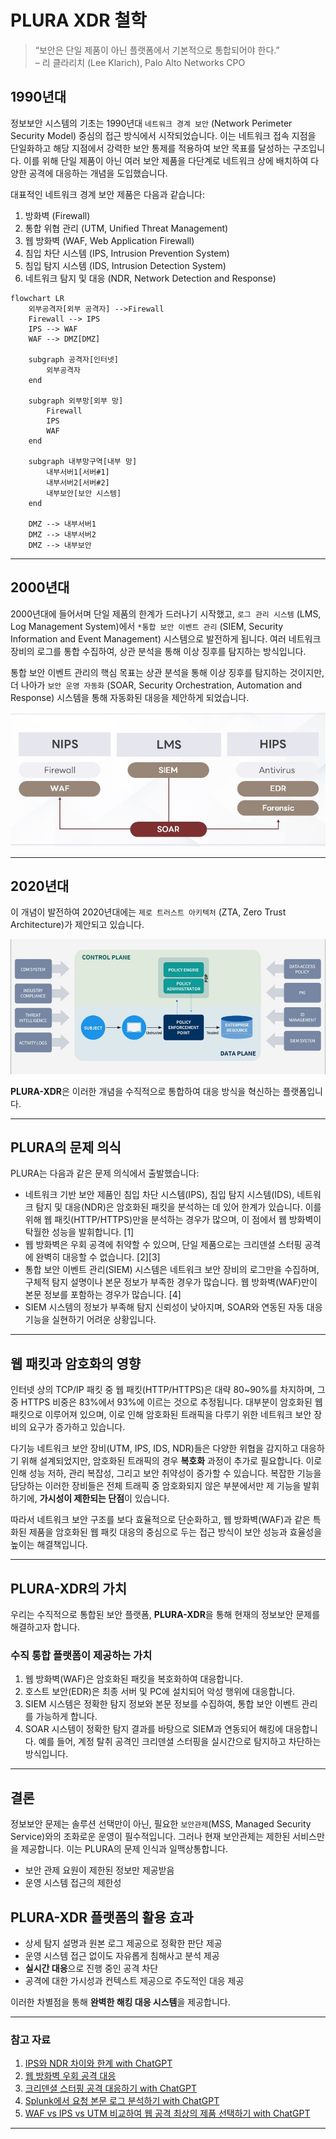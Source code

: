 # PLURA XDR 철학

> “보안은 단일 제품이 아닌 플랫폼에서 기본적으로 통합되어야 한다.”  </br>
> – 리 클라리치 (Lee Klarich), Palo Alto Networks CPO

## 1990년대

정보보안 시스템의 기초는 1990년대 `네트워크 경계 보안` (Network Perimeter Security Model) 중심의 접근 방식에서 시작되었습니다. 이는 네트워크 접속 지점을 단일화하고 해당 지점에서 강력한 보안 통제를 적용하여 보안 목표를 달성하는 구조입니다. 이를 위해 단일 제품이 아닌 여러 보안 제품을 다단계로 네트워크 상에 배치하여 다양한 공격에 대응하는 개념을 도입했습니다.

대표적인 네트워크 경계 보안 제품은 다음과 같습니다:

1. 방화벽 (Firewall)
2. 통합 위협 관리 (UTM, Unified Threat Management)
3. 웹 방화벽 (WAF, Web Application Firewall)
4. 침입 차단 시스템 (IPS, Intrusion Prevention System)
5. 침입 탐지 시스템 (IDS, Intrusion Detection System)
6. 네트워크 탐지 및 대응 (NDR, Network Detection and Response)

```mermaid
flowchart LR
    외부공격자[외부 공격자] -->Firewall
    Firewall --> IPS
    IPS --> WAF
    WAF --> DMZ[DMZ]
    
    subgraph 공격자[인터넷]
        외부공격자
    end
    
    subgraph 외부망[외부 망]
        Firewall
        IPS
        WAF
    end
    
    subgraph 내부망구역[내부 망]
        내부서버1[서버#1]
        내부서버2[서버#2]
        내부보안[보안 시스템]
    end
    
    DMZ --> 내부서버1
    DMZ --> 내부서버2
    DMZ --> 내부보안
```

---

## 2000년대

2000년대에 들어서며 단일 제품의 한계가 드러나기 시작했고, `로그 관리 시스템` (LMS, Log Management System)에서 `*통합 보안 이벤트 관리` (SIEM, Security Information and Event Management) 시스템으로 발전하게 됩니다. 여러 네트워크 장비의 로그를 통합 수집하여, 상관 분석을 통해 이상 징후를 탐지하는 방식입니다.

통합 보안 이벤트 관리의 핵심 목표는 상관 분석을 통해 이상 징후를 탐지하는 것이지만, 더 나아가 `보안 운영 자동화` (SOAR, Security Orchestration, Automation and Response) 시스템을 통해 자동화된 대응을 제안하게 되었습니다.

![2020_SIEM_SOAR_EDR](https://github.com/qubitsec/plura/blob/main/philosophy/img/plura_support.jpg)

---

## 2020년대

이 개념이 발전하여 2020년대에는 `제로 트러스트 아키텍처` (ZTA, Zero Trust Architecture)가 제안되고 있습니다.

![Zero Trust Architecture](https://github.com/qubitsec/plura/blob/main/philosophy/img/zta_architecture.jpg)

**PLURA-XDR**은 이러한 개념을 수직적으로 통합하여 대응 방식을 혁신하는 플랫폼입니다.

---

## PLURA의 문제 의식

PLURA는 다음과 같은 문제 의식에서 출발했습니다:

- 네트워크 기반 보안 제품인 침입 차단 시스템(IPS), 침입 탐지 시스템(IDS), 네트워크 탐지 및 대응(NDR)은 암호화된 패킷을 분석하는 데 있어 한계가 있습니다. 이를 위해 웹 패킷(HTTP/HTTPS)만을 분석하는 경우가 많으며, 이 점에서 웹 방화벽이 탁월한 성능을 발휘합니다. [1]
- 웹 방화벽은 우회 공격에 취약할 수 있으며, 단일 제품으로는 크리덴셜 스터핑 공격에 완벽히 대응할 수 없습니다. [2][3]
- 통합 보안 이벤트 관리(SIEM) 시스템은 네트워크 보안 장비의 로그만을 수집하며, 구체적 탐지 설명이나 본문 정보가 부족한 경우가 많습니다. 웹 방화벽(WAF)만이 본문 정보를 포함하는 경우가 많습니다. [4]
- SIEM 시스템의 정보가 부족해 탐지 신뢰성이 낮아지며, SOAR와 연동된 자동 대응 기능을 실현하기 어려운 상황입니다.

---

## 웹 패킷과 암호화의 영향

인터넷 상의 TCP/IP 패킷 중 웹 패킷(HTTP/HTTPS)은 대략 80~90%를 차지하며, 그 중 HTTPS 비중은 83%에서 93%에 이르는 것으로 추정됩니다. 대부분이 암호화된 웹 패킷으로 이루어져 있으며, 이로 인해 암호화된 트래픽을 다루기 위한 네트워크 보안 장비의 요구가 증가하고 있습니다. 

다기능 네트워크 보안 장비(UTM, IPS, IDS, NDR)들은 다양한 위협을 감지하고 대응하기 위해 설계되었지만, 암호화된 트래픽의 경우 **복호화** 과정이 추가로 필요합니다. 이로 인해 성능 저하, 관리 복잡성, 그리고 보안 취약성이 증가할 수 있습니다. 복잡한 기능을 담당하는 이러한 장비들은 전체 트래픽 중 암호화되지 않은 부분에서만 제 기능을 발휘하기에, **가시성이 제한되는 단점**이 있습니다. 

따라서 네트워크 보안 구조를 보다 효율적으로 단순화하고, 웹 방화벽(WAF)과 같은 특화된 제품을 암호화된 웹 패킷 대응의 중심으로 두는 접근 방식이 보안 성능과 효율성을 높이는 해결책입니다.

---

## PLURA-XDR의 가치

우리는 수직적으로 통합된 보안 플랫폼, **PLURA-XDR**을 통해 현재의 정보보안 문제를 해결하고자 합니다.

### 수직 통합 플랫폼이 제공하는 가치

1. 웹 방화벽(WAF)은 암호화된 패킷을 복호화하여 대응합니다.
2. 호스트 보안(EDR)은 최종 서버 및 PC에 설치되어 악성 행위에 대응합니다.
3. SIEM 시스템은 정확한 탐지 정보와 본문 정보를 수집하여, 통합 보안 이벤트 관리를 가능하게 합니다.
4. SOAR 시스템이 정확한 탐지 결과를 바탕으로 SIEM과 연동되어 해킹에 대응합니다. 예를 들어, 계정 탈취 공격인 크리덴셜 스터핑을 실시간으로 탐지하고 차단하는 방식입니다.

---

## 결론

정보보안 문제는 솔루션 선택만이 아닌, 필요한 `보안관제`(MSS, Managed Security Service)와의 조화로운 운영이 필수적입니다. 그러나 현재 보안관제는 제한된 서비스만을 제공합니다. 이는 PLURA의 문제 인식과 일맥상통합니다.

- 보안 관제 요원이 제한된 정보만 제공받음
- 운영 시스템 접근의 제한성

## PLURA-XDR 플랫폼의 활용 효과

- 상세 탐지 설명과 원본 로그 제공으로 정확한 판단 제공
- 운영 시스템 접근 없이도 자유롭게 침해사고 분석 제공
- **실시간 대응**으로 진행 중인 공격 차단
- 공격에 대한 가시성과 컨텍스트 제공으로 주도적인 대응 제공

이러한 차별점을 통해 **완벽한 해킹 대응 시스템**을 제공합니다.

---

### 참고 자료
1. [IPS와 NDR 차이와 한계 with ChatGPT](http://blog.plura.io/?p=18953)
2. [웹 방화벽 우회 공격 대응](http://blog.plura.io/?p=19174)
3. [크리덴셜 스터핑 공격 대응하기 with ChatGPT](http://blog.plura.io/?p=18955)
4. [Splunk에서 요청 본문 로그 분석하기 with ChatGPT](http://blog.plura.io/?p=18910)
5. [WAF vs IPS vs UTM 비교하여 웹 공격 최상의 제품 선택하기 with ChatGPT](http://blog.plura.io/?p=19190)

---

